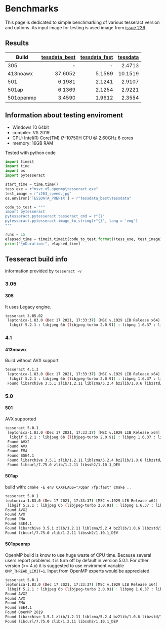 # Benchmarks

This page is dedicated to simple benchmarking of various tesseract version and options.
As input image for testing is used image from [issue 236](https://github.com/tesseract-ocr/tesseract/issues/263).


## Results

| Build       | [tessdata_best ](https://github.com/tesseract-ocr/tessdata_best)| [tessdata_fast](https://github.com/tesseract-ocr/tessdata_fast) | [tessdata ](https://github.com/tesseract-ocr/tessdata)|
| ---              |    ---: |   ---: |     ---: |
| 305              |    -    |    -   |  2.4713  |
| 413noawx         | 37.6052 | 5.1589 | 10.1519  |
| 501              |  6.1981 | 2.1241 |  2.9107  |
| 501ap            |  6.1369 | 2.1254 |  2.9221  |
| 501openmp        |  3.4590 | 1.9612 |  2.3554  |



## Information about testing enviroment
* Windows 10 64bit
* compiler: VS 2019
* CPU: Intel(R) Core(TM) i7-10750H CPU @ 2.60GHz 6 cores
* memory: 16GB RAM

Tested with python code
```py
import timeit
import time
import os
import pytesseract

start_time = time.time()
tess_exe = r"msvc.v5.openmp\tesseract.exe"
test_image = r"i263_speed.jpg"
os.environ['TESSDATA_PREFIX'] = r"tessdata_best\tessdata"

code_to_test = """
import pytesseract
pytesseract.pytesseract.tesseract_cmd = r"{}"
pytesseract.pytesseract.image_to_string(r"{}", lang = 'eng')
"""

runs = 15
elapsed_time = timeit.timeit(code_to_test.format((tess_exe, test_image), number=runs)/runs
print("\nDuration:", elapsed_time)

```


## Tesseract build info
 information provided by `tesseract -v`

### 3.05

#### 305
It uses Legacy engine.

```sh
tesseract 3.05.02
 leptonica-1.83.0 (Dec 17 2021, 17:33:37) [MSC v.1929 LIB Release x64]
  libgif 5.2.1 : libjpeg 6b (libjpeg-turbo 2.0.91) : libpng 1.6.37 : libtiff 4.3.0 : zlib 1.2.11 : libwebp 1.2.0 : libopenjp2 2.4.0
```

### 4.1

#### 413noawx

Build without AVX support

```sh
tesseract 4.1.3
 leptonica-1.83.0 (Dec 17 2021, 17:33:37) [MSC v.1929 LIB Release x64]
  libgif 5.2.1 : libjpeg 6b (libjpeg-turbo 2.0.91) : libpng 1.6.37 : libtiff 4.3.0 : zlib 1.2.11 : libwebp 1.2.0 : libopenjp2 2.4.0
 Found libarchive 3.5.1 zlib/1.2.11 liblzma/5.2.4 bz2lib/1.0.6 libzstd/1.4.9
```

### 5.0

#### 501

AVX supported

```sh
tesseract 5.0.1
 leptonica-1.83.0 (Dec 17 2021, 17:33:37) [MSC v.1929 LIB Release x64]
  libgif 5.2.1 : libjpeg 6b (libjpeg-turbo 2.0.91) : libpng 1.6.37 : libtiff 4.3.0 : zlib 1.2.11 : libwebp 1.2.0 : libopenjp2 2.4.0
 Found AVX2
 Found AVX
 Found FMA
 Found SSE4.1
 Found libarchive 3.5.1 zlib/1.2.11 liblzma/5.2.4 bz2lib/1.0.6 libzstd/1.4.9
 Found libcurl/7.75.0 zlib/1.2.11 libssh2/1.10.1_DEV
 ```
 
 #### 501ap
 
 build with: `cmake -E env CXXFLAGS="/Qpar /fp:fast" cmake ..`
 
 ```sh
 tesseract 5.0.1
 leptonica-1.83.0 (Dec 17 2021, 17:33:37) [MSC v.1929 LIB Release x64]
  libgif 5.2.1 : libjpeg 6b (libjpeg-turbo 2.0.91) : libpng 1.6.37 : libtiff 4.3.0 : zlib 1.2.11 : libwebp 1.2.0 : libopenjp2 2.4.0
 Found AVX2
 Found AVX
 Found FMA
 Found SSE4.1
 Found libarchive 3.5.1 zlib/1.2.11 liblzma/5.2.4 bz2lib/1.0.6 libzstd/1.4.9
 Found libcurl/7.75.0 zlib/1.2.11 libssh2/1.10.1_DEV
 ```
 
 #### 501openmp

OpenMP build is know to use huge waste of CPU time. Because several users report problems it is turn off by default in version 5.0.1. For other version (>= 4.x) it is suggested to use enviroment variable `OMP_THREAD_LIMIT=1`. Input from OpenMP experts would be appreciated.

 ```sh
 tesseract 5.0.1
 leptonica-1.83.0 (Dec 17 2021, 17:33:37) [MSC v.1929 LIB Release x64]
  libgif 5.2.1 : libjpeg 6b (libjpeg-turbo 2.0.91) : libpng 1.6.37 : libtiff 4.3.0 : zlib 1.2.11 : libwebp 1.2.0 : libopenjp2 2.4.0
 Found AVX2
 Found AVX
 Found FMA
 Found SSE4.1
 Found OpenMP 2019
 Found libarchive 3.5.1 zlib/1.2.11 liblzma/5.2.4 bz2lib/1.0.6 libzstd/1.4.9
 Found libcurl/7.75.0 zlib/1.2.11 libssh2/1.10.1_DEV
  ```
 
